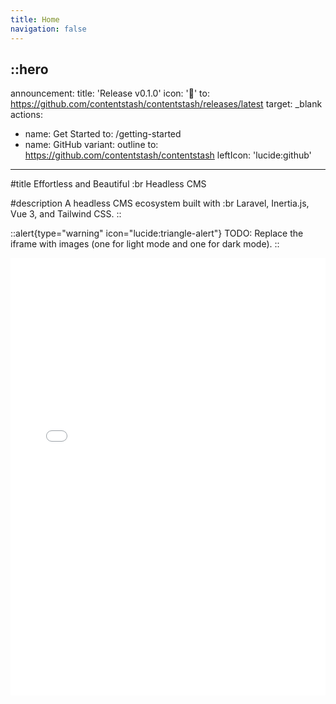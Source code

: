 ```yaml
---
title: Home
navigation: false
---
```


::hero
---
announcement:
  title: 'Release v0.1.0'
  icon: '🎉'
  to: https://github.com/contentstash/contentstash/releases/latest
  target: _blank
actions:

- name: Get Started
  to: /getting-started
- name: GitHub
  variant: outline
  to: https://github.com/contentstash/contentstash
  leftIcon: 'lucide:github'

---

#title
Effortless and Beautiful :br Headless CMS

#description
A headless CMS ecosystem built with :br Laravel, Inertia.js, Vue 3, and Tailwind CSS.
::

::alert{type="warning" icon="lucide:triangle-alert"}
  TODO: Replace the iframe with images (one for light mode and one for dark mode).
::

<div class="border rounded-lg shadow-md">
  <iframe src="/getting-started/introduction" height="700" width="100%" class="rounded-lg" scrolling="no" frameborder="0">
</div>
